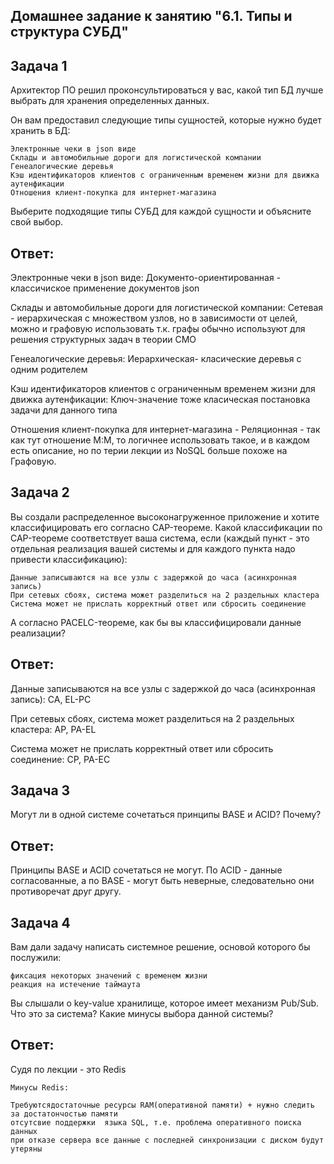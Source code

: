 
## Домашнее задание к занятию "6.1. Типы и структура СУБД"

## Задача 1

Архитектор ПО решил проконсультироваться у вас, какой тип БД лучше выбрать для хранения определенных данных.

Он вам предоставил следующие типы сущностей, которые нужно будет хранить в БД:

    Электронные чеки в json виде
    Склады и автомобильные дороги для логистической компании
    Генеалогические деревья
    Кэш идентификаторов клиентов с ограниченным временем жизни для движка аутенфикации
    Отношения клиент-покупка для интернет-магазина

Выберите подходящие типы СУБД для каждой сущности и объясните свой выбор.
   
## Ответ:
    
  Электронные чеки в json виде: Документо-ориентированная - классичиское применение документов json
  
  Склады и автомобильные дороги для логистической компании: Сетевая - иерархическая с множеством узлов, 
  но в зависимости от целей, можно и графовую использовать т.к. графы обычно используют для решения структурных задач в теории СМО 
  
  Генеалогические деревья: Иерархическая- класические деревья с одним родителем
  
  Кэш идентификаторов клиентов с ограниченным временем жизни для движка аутенфикации: Ключ-значение тоже класическая постановка задачи для данного типа
  
  Отношения клиент-покупка для интернет-магазина - Реляционная - так как тут отношение М:М, то логичнее использовать такое, и в каждом есть описание,
  но по терии лекции из NoSQL больше похоже на Графовую.

## Задача 2

Вы создали распределенное высоконагруженное приложение и хотите классифицировать его согласно CAP-теореме. Какой классификации по CAP-теореме соответствует ваша система, если (каждый пункт - это отдельная реализация вашей системы и для каждого пункта надо привести классификацию):

    Данные записываются на все узлы с задержкой до часа (асинхронная запись)
    При сетевых сбоях, система может разделиться на 2 раздельных кластера
    Система может не прислать корректный ответ или сбросить соединение

А согласно PACELC-теореме, как бы вы классифицировали данные реализации?

## Ответ:
Данные записываются на все узлы с задержкой до часа (асинхронная запись): CA, EL-PC

При сетевых сбоях, система может разделиться на 2 раздельных кластера: AP, PA-EL

Система может не прислать корректный ответ или сбросить соединение: CP, PA-EC

## Задача 3
Могут ли в одной системе сочетаться принципы BASE и ACID? Почему?
## Ответ:
Принципы BASE и ACID сочетаться не могут. По ACID - данные согласованные, а по BASE - могут быть неверные, следовательно они противоречат друг другу.

## Задача 4
Вам дали задачу написать системное решение, основой которого бы послужили:

    фиксация некоторых значений с временем жизни
    реакция на истечение таймаута

Вы слышали о key-value хранилище, которое имеет механизм Pub/Sub. Что это за система? Какие минусы выбора данной системы?
## Ответ:
Судя по лекции - это Redis
    
    Минусы Redis:

    Требуютсядостаточные ресурсы RAM(оперативной памяти) + нужно следить за достатончостью памяти 
    отсутсвие поддержки  языка SQL, т.е. проблема оперативного поиска данных  
    при отказе сервера все данные с последней синхронизации с диском будут утеряны
        

